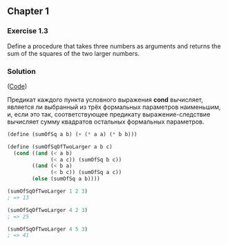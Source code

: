## Chapter 1

### Exercise 1.3

Define a procedure that takes three numbers as arguments and returns the sum of the squares of the two larger numbers.

### Solution

([Code](../../src/Chapter%201/Exercise%201.3.scm))

Предикат каждого пункта условного выражения **cond** вычисляет, является ли выбранный из трёх формальных параметров наименьшим, и, если это так, соответствующее предикату выражение-следствие вычисляет сумму квадратов остальных формальных параметров.

```scheme
(define (sumOfSq a b) (+ (* a a) (* b b)))

(define (sumOfSqOfTwoLarger a b c)
  (cond ((and (< a b)
              (< a c)) (sumOfSq b c))
        ((and (< b a)
              (< b c)) (sumOfSq a c))
        (else (sumOfSq a b))))

(sumOfSqOfTwoLarger 1 2 3)
; => 13

(sumOfSqOfTwoLarger 4 2 3)
; => 25

(sumOfSqOfTwoLarger 4 5 3)
; => 41
```
